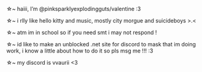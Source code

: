 ☆~  haiii, I’m @pinksparklyexplodingguts/valentine :3

☆~  i rlly like hello kitty and music, mostly city morgue and suicideboys >.<

☆~  atm im in school so if you need smt i may not respond !

☆~  id like to make an unblocked .net site for discord to mask that im doing work, i know a little about how to do it so pls msg me !!! :3

☆~  my discord is vvaurii <3

<!---
pinksparklyexplodingguts/pinksparklyexplodingguts is a ✨ special ✨ repository because its `README.md` (this file) appears on your GitHub profile.
You can click the Preview link to take a look at your changes.
--->
